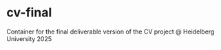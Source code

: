 # cv-final
Container for the final deliverable version of the CV project @ Heidelberg University 2025
